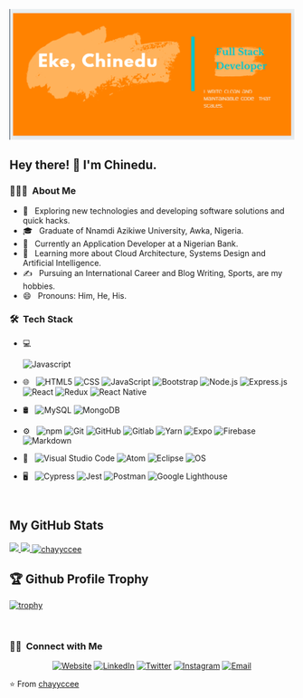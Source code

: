 [![header](https://github.com/chayyccee/chayyccee/blob/main/banner/Screenshot%202021-09-19%20153242.png)](https://github.com/chayyccee)

<h2> Hey there! 👋 I'm Chinedu.</h2>

<h3> 👨🏻‍💻 &nbsp;About Me </h3>

- 🤔 &nbsp; Exploring new technologies and developing software solutions and quick hacks.
- 🎓 &nbsp; Graduate of Nnamdi Azikiwe University, Awka, Nigeria.
- 💼 &nbsp; Currently an Application Developer at a Nigerian Bank.
- 🌱 &nbsp; Learning more about Cloud Architecture, Systems Design and Artificial Intelligence.
- ✍️ &nbsp; Pursuing an International Career and Blog Writing, Sports, are my hobbies.
- 😄 &nbsp; Pronouns: Him, He, His.

<h3> 🛠 &nbsp;Tech Stack</h3>

- 💻 &nbsp;
   <!-- ![Python](https://img.shields.io/badge/-Python-333333?style=flat&logo=python)
    ![Java](https://img.shields.io/badge/-Java-333333?style=flat&logo=Java&logoColor=007396)
    ![C++](https://img.shields.io/badge/-C++-333333?style=flat&logo=C%2B%2B&logoColor=00599C) -->
  ![Javascript](https://img.shields.io/badge/-Javascript-333333?style=flat&logo=Javascript)
  
- 🌐 &nbsp;
  ![HTML5](https://img.shields.io/badge/-HTML5-333333?style=flat&logo=HTML5)
  ![CSS](https://img.shields.io/badge/-CSS-333333?style=flat&logo=CSS3&logoColor=1572B6)
  ![JavaScript](https://img.shields.io/badge/-JavaScript-333333?style=flat&logo=javascript)
  ![Bootstrap](https://img.shields.io/badge/-Bootstrap-333333?style=flat&logo=bootstrap&logoColor=563D7C)
  ![Node.js](https://img.shields.io/badge/-Node.js-333333?style=flat&logo=node.js)
  ![Express.js](https://img.shields.io/badge/-Express-333333?style=flat&logo=Express&logoColor=7t5565)
  ![React](https://img.shields.io/badge/-React-333333?style=flat&logo=react)
  ![Redux](https://img.shields.io/badge/-Redux-333333?style=flat&logo=Redux&logoColor=007396)
  ![React Native](https://img.shields.io/badge/-React%20Native-333333?style=flat&logo=React&logoColor=00ffff)
- 🛢 &nbsp;
  ![MySQL](https://img.shields.io/badge/-MySQL-333333?style=flat&logo=mysql)
  ![MongoDB](https://img.shields.io/badge/-MongoDB-333333?style=flat&logo=mongodb)
- ⚙️ &nbsp;
  ![npm](https://img.shields.io/badge/-npm-333333?style=flat&logo=npm)
  ![Git](https://img.shields.io/badge/-Git-333333?style=flat&logo=git)
  ![GitHub](https://img.shields.io/badge/-GitHub-333333?style=flat&logo=github)
  ![Gitlab](https://img.shields.io/badge/-Gitlab-333333?style=flat&logo=gitlab)
  ![Yarn](https://img.shields.io/badge/-Yarn-333333?style=flat&logo=yarn)
  ![Expo](https://img.shields.io/badge/-Expo-333333?style=flat&logo=expo)
  ![Firebase](https://img.shields.io/badge/-Firebase-333333?style=flat&logo=firebase)
  ![Markdown](https://img.shields.io/badge/-Markdown-333333?style=flat&logo=markdown)
- 🔧 &nbsp;
  ![Visual Studio Code](https://img.shields.io/badge/-Visual%20Studio%20Code-333333?style=flat&logo=visual-studio-code&logoColor=007ACC)
  ![Atom](https://img.shields.io/badge/-Atom-333333?style=flat&logo=atom)
  ![Eclipse](https://img.shields.io/badge/-Eclipse-333333?style=flat&logo=eclipse-ide&logoColor=2C2255)
  ![OS](https://img.shields.io/badge/-OS-333333?style=flat&logo=apple)
- 🖥 &nbsp;
  ![Cypress](https://img.shields.io/badge/-Cypress-333333?style=flat&logo=cypress)
  ![Jest](https://img.shields.io/badge/-Jest-333333?style=flat&logo=jest&logoColor=00ff00)
  ![Postman](https://img.shields.io/badge/-Postman-333333?style=flat&logo=postman)
  ![Google Lighthouse](https://img.shields.io/badge/-Google%20Lighthouse-333333?style=flat&logo=lighthouse)
  
<br/>

## My GitHub Stats

<a href="https://github.com/chayyccee">
  <img height="180em" src="https://github-readme-stats.vercel.app/api?username=chayyccee&theme=buefy&show_icons=true" />
  <img height="180em" src="https://github-readme-stats.vercel.app/api/top-langs/?username=chayyccee&theme=buefy&layout=compact&hide=html" />
</a>

<a href="https://github.com/chayyccee">
   <img align="center" height="180em" src="https://github-readme-streak-stats.herokuapp.com/?user=chayyccee&theme=buefy" alt="chayyccee" />
</a>

<br />

## 🏆 Github Profile Trophy

[![trophy](https://github-profile-trophy.vercel.app/?username=chayyccee&theme=buefy&margin-w=15&margin-h=15&&no-frame=true&row=1)](https://github.com/ryo-ma/github-profile-trophy)

<br/>

<h3> 🤝🏻 &nbsp;Connect with Me </h3>

<p align="center">
<a href="https://chayyccee.netlify.app/"><img alt="Website" src="https://img.shields.io/badge/Website-www.chayyccee.netlify.app-blue?style=flat-square&logo=google-chrome"></a>
<a href="https://www.linkedin.com/in/chinedu-eke/"><img alt="LinkedIn" src="https://img.shields.io/badge/LinkedIn-Chinedu%20Eke-blue?style=flat-square&logo=linkedin"></a>
<a href="https://https://twitter.com/official_eke/"><img alt="Twitter" src="https://img.shields.io/badge/Twitter-@official_eke-blue?style=flat-square&logo=twitter"></a>
<a href="https://www.instagram.com/chayyccee/"><img alt="Instagram" src="https://img.shields.io/badge/Instagram-chayyccee-blue?style=flat-square&logo=instagram"></a>
<a href="mailto:ekechinedu488@gmail.com"><img alt="Email" src="https://img.shields.io/badge/Email-ekechinedu488@gmail.com-blue?style=flat-square&logo=gmail"></a>
</p>

⭐️ From [chayyccee](https://github.com/chayyccee)
